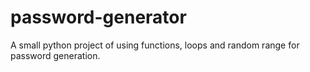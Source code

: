 # password-generator
A small python project of using functions, loops and random range for password generation.
